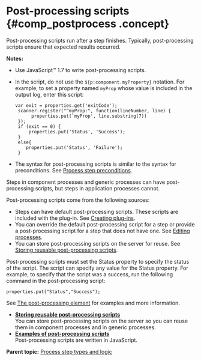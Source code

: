 # Post-processing scripts {#comp_postprocess .concept}

Post-processing scripts run after a step finishes. Typically, post-processing scripts ensure that expected results occurred.

**Notes:** 

-   Use JavaScript™ 1.7 to write post-processing scripts.
-   In the script, do not use the `${p:component.myProperty}` notation. For example, to set a property named `myProp` whose value is included in the output log, enter this script:

    ```
    var exit = properties.get('exitCode');
     scanner.register("^myProp:", function(lineNumber, line) {     
          properties.put('myProp', line.substring(7))
     });
     if (exit == 0) {
         properties.put('Status', 'Success');
     }
     else{
        properties.put('Status', 'Failure');
     }
    ```

-   The syntax for post-processing scripts is similar to the syntax for preconditions. See [Process step preconditions](comp_process_step_precondition.md).

Steps in component processes and generic processes can have post-processing scripts, but steps in application processes cannot.

Post-processing scripts come from the following sources:

-   Steps can have default post-processing scripts. These scripts are included with the plug-in. See [Creating plug-ins](../../com.ibm.udeploy.reference.doc/topics/reference_plugins_create.md).
-   You can override the default post-processing script for a step or provide a post-processing script for a step that does not have one. See [Editing processes](comp_workflow_edit.md).
-   You can store post-processing scripts on the server for reuse. See [Storing reusable post-processing scripts](../../com.ibm.udeploy.admin.doc/topics/settings_postScripts.md).

Post-processing scripts must set the Status property to specify the status of the script. The script can specify any value for the Status property. For example, to specify that the script was a success, run the following command in the post-processing script:

```
properties.put("Status","Success");
```

See [The post-processing element](../../com.ibm.udeploy.reference.doc/topics/ref_create_postprocessing.md) for examples and more information.

-   **[Storing reusable post-processing scripts](../../com.ibm.udeploy.admin.doc/topics/settings_postScripts.md)**  
You can store post-processing scripts on the server so you can reuse them in component processes and in generic processes.
-   **[Examples of post-processing scripts](../topics/comp_postprocess_examples.md)**  
Post-processing scripts are written in JavaScript.

**Parent topic:** [Process step types and logic](../topics/process_steps.md)

